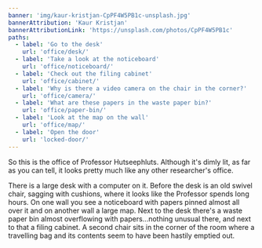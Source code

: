 ```yaml
---
banner: 'img/kaur-kristjan-CpPF4W5PB1c-unsplash.jpg'
bannerAttribution: 'Kaur Kristjan'
bannerAttributionLink: 'https://unsplash.com/photos/CpPF4W5PB1c'
paths:
  - label: 'Go to the desk'
    url: 'office/desk/'
  - label: 'Take a look at the noticeboard'
    url: 'office/noticeboard/'
  - label: 'Check out the filing cabinet'
    url: 'office/cabinet/'
  - label: 'Why is there a video camera on the chair in the corner?'
    url: 'office/camera/'
  - label: 'What are these papers in the waste paper bin?'
    url: 'office/paper-bin/'
  - label: 'Look at the map on the wall'
    url: 'office/map/'
  - label: 'Open the door'
    url: 'locked-door/'
---
```


So this is the office of Professor Hutseephluts. Although it's dimly lit, as
far as you can tell, it looks pretty much like any other researcher's office.

There is a large desk with a computer on it. Before the desk is an old swivel
chair, sagging with cushions, where it looks like the Professor spends long
hours. On one wall you see a noticeboard with papers pinned almost all over it
and on another wall a large map. Next to the desk there's a waste paper bin
almost overflowing with papers...nothing unusual there, and next to that a
filing cabinet. A second chair sits in the corner of the room where a
travelling bag and its contents seem to have been hastily emptied out.
